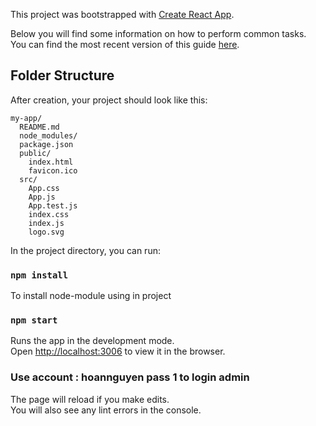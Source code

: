 This project was bootstrapped with [Create React App](https://github.com/facebookincubator/create-react-app).

Below you will find some information on how to perform common tasks.<br>
You can find the most recent version of this guide [here](https://github.com/facebookincubator/create-react-app/blob/master/packages/react-scripts/template/README.md).

## Folder Structure

After creation, your project should look like this:

```
my-app/
  README.md
  node_modules/
  package.json
  public/
    index.html
    favicon.ico
  src/
    App.css
    App.js
    App.test.js
    index.css
    index.js
    logo.svg
```


In the project directory, you can run:
### `npm install`
To install node-module using in project

### `npm start`

Runs the app in the development mode.<br>
Open [http://localhost:3006](http://localhost:3006) to view it in the browser.<br>
### Use account : hoannguyen pass 1 to login admin

The page will reload if you make edits.<br>
You will also see any lint errors in the console.

